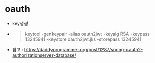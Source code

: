 # oauth
- key생성
- >  keytool -genkeypair -alias oauth2jwt -keyalg RSA -keypass 13245941 -keystore oauth2jwt.jks -storepass 13245941
- 참고 : https://daddyprogrammer.org/post/1287/spring-oauth2-authorizationserver-database/